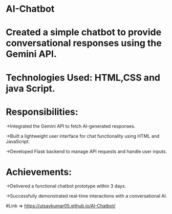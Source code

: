 # AI-Chatbot
<h1>Created a simple chatbot to provide conversational responses using the Gemini API.</h1>
<h1>Technologies Used: HTML,CSS and java Script.</h1>
<h1>Responsibilities:</h1>
<p>
  ->Integrated the Gemini API to fetch AI-generated responses.
</p>
<p>
  ->Built a lightweight user interface for chat functionality using HTML and JavaScript.
</p>
<p>
  ->Developed Flask backend to manage API requests and handle user inputs.
</p>

<h1>Achievements:</h1>
<p>->Delivered a functional chatbot prototype within 3 days.</p>
<p>->Successfully demonstrated real-time interactions with a conversational AI.</p>

#Link
=> https://utsavkumar05.github.io/AI-Chatbot/
